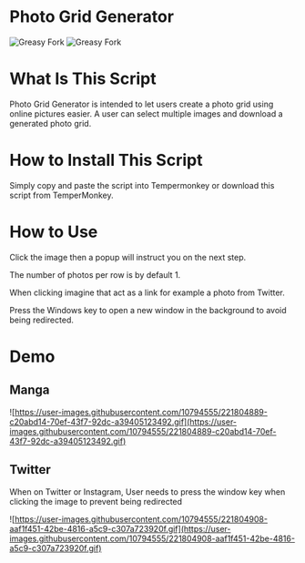# Photo Grid Generator
![Greasy Fork](https://img.shields.io/greasyfork/dt/460908) ![Greasy Fork](https://img.shields.io/greasyfork/rating-count/460908)
# What Is This Script

Photo Grid Generator is intended to let users create a photo grid using online pictures easier. A user can select multiple images and download a generated photo grid. 

# How to Install This Script

Simply copy and paste the script into Tempermonkey or download this script from TemperMonkey. 

# How to Use

Click the image then a popup will instruct you on the next step.

The number of photos per row is by default 1.

When clicking imagine that act as a link for example a photo from Twitter.

Press the Windows key to open a new window in the background to avoid being redirected. 

# Demo

## Manga

![https://user-images.githubusercontent.com/10794555/221804889-c20abd14-70ef-43f7-92dc-a39405123492.gif](https://user-images.githubusercontent.com/10794555/221804889-c20abd14-70ef-43f7-92dc-a39405123492.gif)

## Twitter

When on Twitter or Instagram, User needs to press the window key when clicking the image to prevent being redirected 

![https://user-images.githubusercontent.com/10794555/221804908-aaf1f451-42be-4816-a5c9-c307a723920f.gif](https://user-images.githubusercontent.com/10794555/221804908-aaf1f451-42be-4816-a5c9-c307a723920f.gif)
